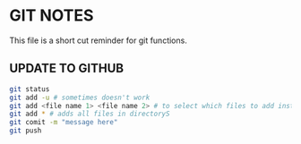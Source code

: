 # GIT NOTES

This file is a short cut reminder for git functions.

## UPDATE TO GITHUB

```bash
git status
git add -u # sometimes doesn't work
git add <file name 1> <file name 2> # to select which files to add instead of -u
git add * # adds all files in directoryS
git comit -m "message here" 
git push
```
